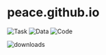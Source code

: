 # peace.github.io


 ![Task](https://img.shields.io/badge/Task-GeoMap-orange) 
 ![Data](https://img.shields.io/badge/Data-Released-green) 
 ![Code](https://img.shields.io/badge/Code_License-MIT-blue) 

[downloads-badge]: https://img.shields.io/github/downloads/farag2/Sophia-Script-for-Windows/total?label=downloads%20%28since%20May%202020%29

![downloads][downloads-badge]
